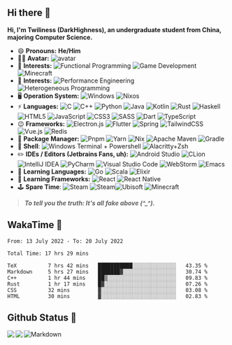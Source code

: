 ## Hi there 👋

**Hi, I'm Twiliness (DarkHighness), an undergraduate student from China, majoring Computer Science.**

* 😄 **Pronouns:** **He/Him**
* 👨‍💻 **Avatar:** ![avatar](https://images.weserv.nl/?url=avatars.githubusercontent.com/u/10475770?v=4&h=150&w=150&fit=cover&mask=circle&maxage=7d)
* 🔑 **Interests:**  ![Functional Programming](https://img.shields.io/badge/Functional%20Programming-5e5086?style=for-the-badge&logo=haskell&logoColor=white) ![Game Development](https://img.shields.io/badge/Game%20Development-%23000000.svg?style=for-the-badge&logo=unity&logoColor=white) ![Minecraft](https://img.shields.io/badge/Minecraft%20Modding-%2376B900.svg?style=for-the-badge&logo=minecraft&logoColor=white)
* 🧪 **Interests:**  ![Performance Engineering](https://img.shields.io/badge/Performance%20Engineering-6078FF?style=for-the-badge&logo=baremetrics&logoColor=white) ![Heterogeneous Programming](https://img.shields.io/badge/Heterogeneous%20Programming-482936?style=for-the-badge&logo=affinity&logoColor=white)
* 🖥️ **Operation System:**  ![Windows](https://img.shields.io/badge/Windows-0078D6?style=for-the-badge&logo=windows&logoColor=white)  ![Nixos](https://img.shields.io/badge/NIXOS-%234B275F.svg?style=for-the-badge&logo=nixos&logoColor=white)
* ⚡ **Languages:**   ![C](https://img.shields.io/badge/C-00599C?style=for-the-badge&logo=c&logoColor=white) ![C++](https://img.shields.io/badge/C%2B%2B-00599C?style=for-the-badge&logo=c%2B%2B&logoColor=white) ![Python](https://img.shields.io/badge/Python-3776AB?style=for-the-badge&logo=python&logoColor=white) ![Java](https://img.shields.io/badge/Java-ED8B00?style=for-the-badge&logo=openjdk&logoColor=white) ![Kotlin](https://img.shields.io/badge/Kotlin-0095D5?&style=for-the-badge&logo=kotlin&logoColor=white) ![Rust](https://img.shields.io/badge/Rust-000000?style=for-the-badge&logo=rust&logoColor=white) ![Haskell](https://img.shields.io/badge/Haskell-5e5086?style=for-the-badge&logo=haskell&logoColor=white) ![HTML5](https://img.shields.io/badge/html5-%23E34F26.svg?style=for-the-badge&logo=html5&logoColor=white) ![JavaScript](https://img.shields.io/badge/javascript-%23323330.svg?style=for-the-badge&logo=javascript&logoColor=%23F7DF1E)	 ![CSS3](https://img.shields.io/badge/css3-%231572B6.svg?style=for-the-badge&logo=css3&logoColor=white) ![SASS](https://img.shields.io/badge/SASS-hotpink.svg?style=for-the-badge&logo=SASS&logoColor=white) ![Dart](https://img.shields.io/badge/dart-%230175C2.svg?style=for-the-badge&logo=dart&logoColor=white) ![TypeScript](https://img.shields.io/badge/typescript-%23007ACC.svg?style=for-the-badge&logo=typescript&logoColor=white) 
* 😉 **Frameworks:**   ![Electron.js](https://img.shields.io/badge/Electron-191970?style=for-the-badge&logo=Electron&logoColor=white) ![Flutter](https://img.shields.io/badge/Flutter-%2302569B.svg?style=for-the-badge&logo=Flutter&logoColor=white) ![Spring](https://img.shields.io/badge/spring-%236DB33F.svg?style=for-the-badge&logo=spring&logoColor=white) ![TailwindCSS](https://img.shields.io/badge/tailwindcss-%2338B2AC.svg?style=for-the-badge&logo=tailwind-css&logoColor=white) ![Vue.js](https://img.shields.io/badge/vuejs-%2335495e.svg?style=for-the-badge&logo=vuedotjs&logoColor=%234FC08D) ![Redis](https://img.shields.io/badge/redis-%23DD0031.svg?style=for-the-badge&logo=redis&logoColor=white)
* 🎁 **Package Manager:**  ![Pnpm](https://img.shields.io/badge/pnpm-%23F69220.svg?style=for-the-badge&logo=pnpm&logoColor=white) ![Yarn](https://img.shields.io/badge/yarn-%232C8EBB.svg?style=for-the-badge&logo=yarn&logoColor=white) ![Nix](https://img.shields.io/badge/NIX-%234B275F.svg?style=for-the-badge&logo=nixos&logoColor=white) ![Apache Maven](https://img.shields.io/badge/Maven-C71A36?style=for-the-badge&logo=Apache%20Maven&logoColor=white) ![Gradle](https://img.shields.io/badge/Gradle-02303A.svg?style=for-the-badge&logo=Gradle&logoColor=white)
* 🧐 **Shell**: ![Windows Terminal + Powershell](https://img.shields.io/badge/Windows%20Terminal%2BPowershell-4D4D4D.svg?style=for-the-badge&logo=windows-terminal&logoColor=white) ![Alacritty+Zsh](https://img.shields.io/badge/Alacritty%2BZsh-F46D01.svg?style=for-the-badge&logo=alacritty&logoColor=white)
* ✏️ **IDEs / Editors (Jetbrains Fans, uh):** ![Android Studio](https://img.shields.io/badge/Android%20Studio-3DDC84.svg?style=for-the-badge&logo=android-studio&logoColor=white) ![CLion](https://img.shields.io/badge/CLion-black?style=for-the-badge&logo=clion&logoColor=white) ![IntelliJ IDEA](https://img.shields.io/badge/IntelliJIDEA-000000.svg?style=for-the-badge&logo=intellij-idea&logoColor=white) ![PyCharm](https://img.shields.io/badge/pycharm-143?style=for-the-badge&logo=pycharm&logoColor=black&color=black&labelColor=green) ![Visual Studio Code](https://img.shields.io/badge/Visual%20Studio%20Code-0078d7.svg?style=for-the-badge&logo=visual-studio-code&logoColor=white) ![WebStorm](https://img.shields.io/badge/webstorm-143?style=for-the-badge&logo=webstorm&logoColor=white&color=black) ![Emacs](https://img.shields.io/badge/Emacs-%237F5AB6.svg?&style=for-the-badge&logo=gnu-emacs&logoColor=white)
* 🔮 **Learning Languages:**   ![Go](https://img.shields.io/badge/go-%2300ADD8.svg?style=for-the-badge&logo=go&logoColor=white) ![Scala](https://img.shields.io/badge/scala-%23DC322F.svg?style=for-the-badge&logo=scala&logoColor=white) ![Elixir](https://img.shields.io/badge/elixir-%234B275F.svg?style=for-the-badge&logo=elixir&logoColor=white)
* 🎨 **Learning Frameworks:**  ![React](https://img.shields.io/badge/react-%2320232a.svg?style=for-the-badge&logo=react&logoColor=%2361DAFB) ![React Native](https://img.shields.io/badge/react_native-%2320232a.svg?style=for-the-badge&logo=react&logoColor=%2361DAFB)
* 🕹️ **Spare Time**:  ![Steam](https://img.shields.io/badge/steam-%23000000.svg?style=for-the-badge&logo=steam&logoColor=white) ![Steam](https://img.shields.io/badge/epic%20games-%23313131.svg?style=for-the-badge&logo=epicgames&logoColor=white)![Ubisoft](https://img.shields.io/badge/Ubisoft-%23F5F5F5.svg?style=for-the-badge&logo=Ubisoft&logoColor=black) ![Minecraft](https://img.shields.io/badge/Minecraft-%2376B900.svg?style=for-the-badge&logo=minecraft&logoColor=white)

> ***To tell you the truth: It's all fake above (^_^).***

## WakaTime 🧐

<!--START_SECTION:waka-->

```text
From: 13 July 2022 - To: 20 July 2022

Total Time: 17 hrs 29 mins

TeX          7 hrs 42 mins   ███████████░░░░░░░░░░░░░░   43.35 %
Markdown     5 hrs 27 mins   ███████▓░░░░░░░░░░░░░░░░░   30.74 %
C++          1 hr 44 mins    ██▒░░░░░░░░░░░░░░░░░░░░░░   09.83 %
Rust         1 hr 17 mins    █▓░░░░░░░░░░░░░░░░░░░░░░░   07.26 %
CSS          32 mins         ▓░░░░░░░░░░░░░░░░░░░░░░░░   03.08 %
HTML         30 mins         ▓░░░░░░░░░░░░░░░░░░░░░░░░   02.83 %
```

<!--END_SECTION:waka-->

## Github Status 🥰

<div> 
	<a href="https://github.com/DarkHighness">
		<img align="left" src="https://github-readme-stats.vercel.app/api?username=DarkHighness&show_icons=true&icon_color=805AD5&text_color=718096&bg_color=ffffff&hide_border=true&count_private=true" />
	</a>
	<a href="https://github.com/DarkHighness">
		<img align="left" src="https://github-readme-stats.vercel.app/api/top-langs/?username=DarkHighness&show_icons=true&icon_color=805AD5&text_color=718096&bg_color=ffffff&hide_border=true&count_private=true">
	</a>
</div>



 ![Markdown](https://img.shields.io/badge/markdown%20💘-%23000000.svg?style=for-the-badge&logo=markdown&logoColor=white)
